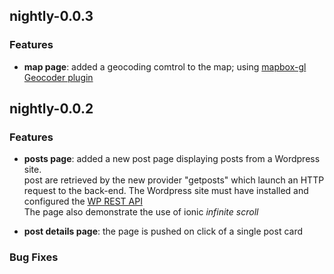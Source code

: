 ## nightly-0.0.3

### Features
* **map page**: added a geocoding comtrol to the map; using [mapbox-gl Geocoder plugin](https://www.mapbox.com/mapbox-gl-js/plugins/#mapbox-gl-geocoder)

## nightly-0.0.2

### Features

* **posts page**: added a new post page displaying posts from a Wordpress site.  
post are retrieved by the new provider "getposts" which launch an HTTP request to the back-end.
The Wordpress site must have installed and configured the [WP REST API](http://v2.wp-api.org/)  
The page also demonstrate the use of ionic _infinite scroll_ 

* **post details page**: the page is pushed on click of a single post card 
### Bug Fixes